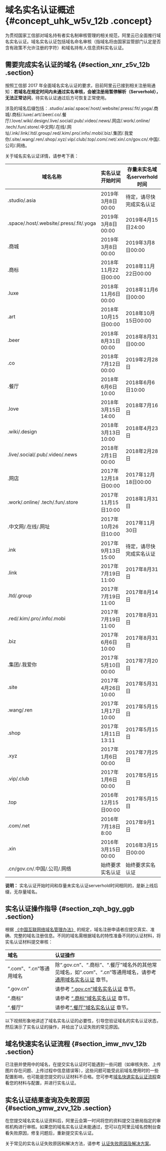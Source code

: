 # 域名实名认证概述 {#concept_uhk_w5v_12b .concept}

为贯彻国家工信部对域名持有者实名制审核管理的相关规范，阿里云已全面推行域名实名认证。域名实名认证包括域名命名审核（指域名将由国家监管部门认定是否含有政策不允许注册的字符）和域名持有人信息资料实名认证。

## 需要完成实名认证的域名 {#section_xnr_z5v_12b .section}

按照工信部 2017 年全面域名实名认证的要求，目前阿里云已接到相关注册局通知：**若域名在规定时间内未通过实名审核，会被注册局暂停解析（Serverhold），无法正常访问**，待实名认证通过后方可恢复正常使用。

涉及的域名后缀包括：.studio/.asia/.space/.host/.website/.press/.fit/.yoga/.商城/.商标/.luxe/.art/.beer/.co/.餐厅/.love/.wiki/.design/.live/.social/.pub/.video/.news/.网店/.work/.online/ .tech/.fun/.store/.中文网/.在线/.网址/.ink/.link/.ltd/.group/.red/.kim/.pro/.info/.mobi/.biz/.集团/.我爱你/.site/.wang/.ren/.shop/.xyz/.vip/.club/.top/.com/.net/.xin/.cn/gov.cn/.中国/.公司/.网络。

关于域名实名认证详情，请参考下表：

|域名名称|实名认证开始时间|存量未实名域名serverhold时间|
|----|--------|-------------------|
|.studio/.asia|2019年3月8日00:00|待定，请尽快完成实名认证|
|.space/.host/.website/.press/.fit/.yoga|2019年3月8日00:00|2019年4月15日24:00|
|.商城|2019年3月8日00:00|2019年3月8日00:00|
|.商标|2018年11月22日00:00|2018年11月22日00:00|
|.luxe|2018年11月6日00:00|2018年11月6日00:00|
|.art|2018年10月15日00:00|2018年10月15日00:00|
|.beer|2018年8月31日00:00|2018年8月31日00:00|
|.co|2018年7月12日00:00|2019年2月28日|
|.餐厅|2018年6月6日10:00|2018年6月6日10:00|
|.love|2018年3月15日14:00|2018年7月16日|
|.wiki/.design|2018年3月13日10:00|2018年4月23日|
|.live/.social/.pub/.video/.news|2018年2月1日00:00|2018年2月28日|
|.网店|2017年12月18日00:00|2017年12月18日00:00|
|.work/.online/ .tech/.fun/.store|2017年11月15日10:00|2018年1月31日|
|.中文网/.在线/.网址|2017年10月26日10:00|2017年11月30日|
|.ink|2017年9月13日15:00|待定，请尽快完成实名认证|
|.link|2017年7月19日11:00|2017年8月31日|
|.ltd/.group|2017年7月19日11:00|2017年8月14日|
|.red/.kim/.pro/.info/.mobi|2017年7月19日11:00|2017年8月31日|
|.biz|2017年6月6日10:00|2017年8月31日|
|.集团/.我爱你|2017年5月10日00:00|2017年7月20日|
|.site|2017年4月26日10:00|2017年5月31日|
|.wang/.ren|2017年1月17日10:00|2017年5月15日|
|.shop|2017年1月11日13:11|2017年5月15日|
|.xyz|2017年1月6日00:00|2017年7月25日|
|.vip/.club|2017年1月6日00:00|2017年5月15日|
|.top|2016年12月15日00:00|2017年5月15日|
|.com/.net|2016年7月18日8:00|2017年9月1日|
|.xin|2016年3月15日00:00|2016年3月15日00:00|
|.cn/gov.cn/.中国/.公司/.网络|始终要求实名认证|始终要求实名认证|

**说明：** 实名认证开始时间和存量未实名认证serverhold时间相同的，是新上线后缀，无存量域名。

## 实名认证操作指导 {#section_zqh_bgy_ggb .section}

根据 [《中国互联网络域名管理办法》](http://www.miit.gov.cn/n1146295/n1146557/n1146624/c3554612/content.html) 的规定，域名注册申请者应提交真实、准确、完整的域名注册信息。不同的域名需根据域名的特性准备不同的认证材料，将实名认证材料提交审核：

|域名|认证操作|
|:-|:---|
|“.com”、“.cn”等通用域名|除“.gov.cn”、“.商标”、“.餐厅”域名外的其他常见域名，如“.com”、“.cn”等通用域名，请参考 [通用域名实名认证](cn.zh-CN/域名实名认证/实名认证操作步骤/通用域名实名认证.md#) 章节。|
|“.gov.cn”|请参考 [“.gov.cn”域名实名认证](cn.zh-CN/域名实名认证/实名认证操作步骤/“.gov.cn”域名实名认证.md#) 章节。|
|“.商标”|请参考 [“.商标”域名实名认证](cn.zh-CN/域名实名认证/实名认证操作步骤/“.商标”域名实名认证和资质审核.md#) 章节。|
|“.餐厅”|请参考[“.餐厅”域名实名认证](cn.zh-CN/域名实名认证/实名认证操作步骤/“.餐厅”域名实名认证和资格审核.md#) 章节。|

以下视频形象地讲述了域名实名认证的必要性，引导您验证域名的实名认证状态，然后演示了实名认证的操作，并给出了认证失败的常见原因。

## 域名快速实名认证流程 {#section_imw_nvv_12b .section}

已注册并使用中的域名，在提交实名认证时可能遇到一些问题（如审核失败、上传图片存在问题、上传过程中信息错误等），这些问题可能受此前域名使用时的一些配置影响，也可能是您提交的认证材料不合格。您可参考[域名快速实名认证流程](cn.zh-CN/域名实名认证/实名认证操作步骤/通用域名实名认证.md#section_imw_nvv_12b)查看您的材料与配置，并进行实名认证。

## 实名认证结果查询及失败原因 {#section_ymw_zvv_12b .section}

在您提交域名实名认证资料后，阿里云会第一时间将您的资料提交注册局指定的审核机构进行审核。如果您的域名实名认证未能通过，您可以在阿里云域名控制台查看失败原因，修复问题后，重新提交实名认证。

关于常见的实名认证失败原因和解决方法，请参考 [认证失败原因及解决方案](cn.zh-CN/域名实名认证/实名认证失败原因及解决方案.md#)。

